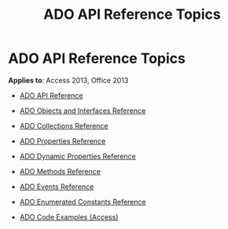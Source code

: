 ﻿---
title: ADO API Reference Topics
TOCTitle: ADO API reference
ms:assetid: c6191aa9-d8e9-4764-acb0-ae56ca759a8b
ms:mtpsurl: https://msdn.microsoft.com/library/JJ249967(v=office.15)
ms:contentKeyID: 48547622
ms.date: 09/18/2015
mtps_version: v=office.15
---

# ADO API Reference Topics


**Applies to**: Access 2013, Office 2013

  - [ADO API Reference](ado-api-reference.md)

  - [ADO Objects and Interfaces Reference](ado-objects-and-interfaces-reference.md)

  - [ADO Collections Reference](ado-collections-reference.md)

  - [ADO Properties Reference](ado-properties-reference.md)

  - [ADO Dynamic Properties Reference](ado-dynamic-properties-reference.md)

  - [ADO Methods Reference](ado-methods-reference.md)

  - [ADO Events Reference](ado-events-reference.md)

  - [ADO Enumerated Constants Reference](ado-enumerated-constants-reference.md)

  - [ADO Code Examples (Access)](ado-code-examples-access.md)

